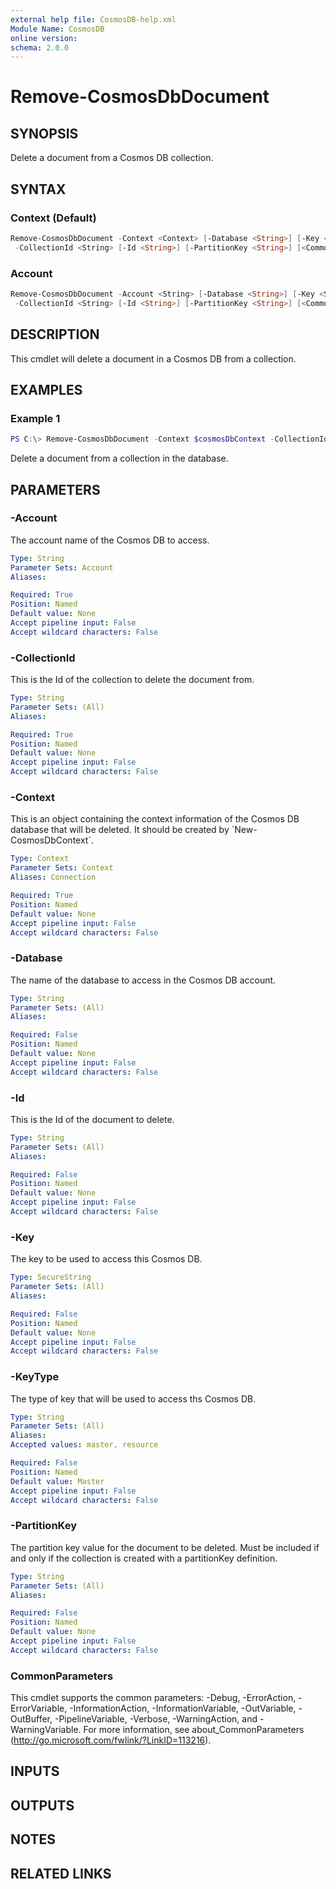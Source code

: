 ```yaml
---
external help file: CosmosDB-help.xml
Module Name: CosmosDB
online version:
schema: 2.0.0
---
```


# Remove-CosmosDbDocument

## SYNOPSIS

Delete a document from a Cosmos DB collection.

## SYNTAX

### Context (Default)

```powershell
Remove-CosmosDbDocument -Context <Context> [-Database <String>] [-Key <SecureString>] [-KeyType <String>]
 -CollectionId <String> [-Id <String>] [-PartitionKey <String>] [<CommonParameters>]
```

### Account

```powershell
Remove-CosmosDbDocument -Account <String> [-Database <String>] [-Key <SecureString>] [-KeyType <String>]
 -CollectionId <String> [-Id <String>] [-PartitionKey <String>] [<CommonParameters>]
```

## DESCRIPTION

This cmdlet will delete a document in a Cosmos DB from a collection.

## EXAMPLES

### Example 1

```powershell
PS C:\> Remove-CosmosDbDocument -Context $cosmosDbContext -CollectionId 'MyNewCollection' -Id 'ac12345'
```

Delete a document from a collection in the database.

## PARAMETERS

### -Account

The account name of the Cosmos DB to access.

```yaml
Type: String
Parameter Sets: Account
Aliases:

Required: True
Position: Named
Default value: None
Accept pipeline input: False
Accept wildcard characters: False
```

### -CollectionId

This is the Id of the collection to delete the document from.

```yaml
Type: String
Parameter Sets: (All)
Aliases:

Required: True
Position: Named
Default value: None
Accept pipeline input: False
Accept wildcard characters: False
```

### -Context

This is an object containing the context information of the Cosmos DB database
that will be deleted. It should be created by \`New-CosmosDbContext\`.

```yaml
Type: Context
Parameter Sets: Context
Aliases: Connection

Required: True
Position: Named
Default value: None
Accept pipeline input: False
Accept wildcard characters: False
```

### -Database

The name of the database to access in the Cosmos DB account.

```yaml
Type: String
Parameter Sets: (All)
Aliases:

Required: False
Position: Named
Default value: None
Accept pipeline input: False
Accept wildcard characters: False
```

### -Id

This is the Id of the document to delete.

```yaml
Type: String
Parameter Sets: (All)
Aliases:

Required: False
Position: Named
Default value: None
Accept pipeline input: False
Accept wildcard characters: False
```

### -Key

The key to be used to access this Cosmos DB.

```yaml
Type: SecureString
Parameter Sets: (All)
Aliases:

Required: False
Position: Named
Default value: None
Accept pipeline input: False
Accept wildcard characters: False
```

### -KeyType

The type of key that will be used to access ths Cosmos DB.

```yaml
Type: String
Parameter Sets: (All)
Aliases:
Accepted values: master, resource

Required: False
Position: Named
Default value: Master
Accept pipeline input: False
Accept wildcard characters: False
```

### -PartitionKey

The partition key value for the document to be deleted.
Must be included if and only if the collection is created with a
partitionKey definition.

```yaml
Type: String
Parameter Sets: (All)
Aliases:

Required: False
Position: Named
Default value: None
Accept pipeline input: False
Accept wildcard characters: False
```

### CommonParameters

This cmdlet supports the common parameters: -Debug, -ErrorAction, -ErrorVariable, -InformationAction, -InformationVariable, -OutVariable, -OutBuffer, -PipelineVariable, -Verbose, -WarningAction, and -WarningVariable. For more information, see about_CommonParameters (http://go.microsoft.com/fwlink/?LinkID=113216).

## INPUTS

## OUTPUTS

## NOTES

## RELATED LINKS
